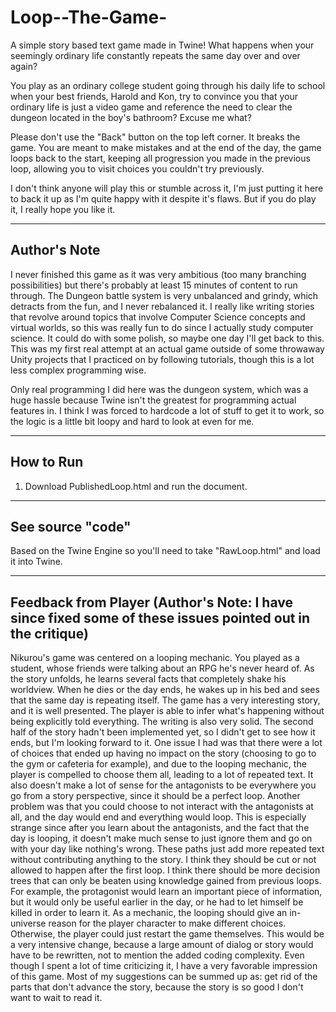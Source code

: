 # Loop--The-Game-
A simple story based text game made in Twine! What happens when your seemingly ordinary life constantly repeats the same day over and over again? 

You play as an ordinary college student going through his daily life to school when your best friends, Harold and Kon, try to convince you that your ordinary life is just a video game and reference the need to clear the dungeon located in the boy's bathroom? Excuse me what? 

Please don't use the "Back" button on the top left corner. It breaks the game. You are meant to make mistakes and at the end of the day, the game loops back to the start, keeping all progression you made in the previous loop, allowing you to visit choices you couldn't try previously.

I don't think anyone will play this or stumble across it, I'm just putting it here to back it up as I'm quite happy with it despite it's flaws. But if you do play it, I really hope you like it.

---------------------
Author's Note
---------------------
I never finished this game as it was very ambitious (too many branching possibilities) but there's probably at least 15 minutes of content to run through. The Dungeon battle system is very unbalanced and grindy, which detracts from the fun, and I never rebalanced it. I really like writing stories that revolve around topics that involve Computer Science concepts and virtual worlds, so this was really fun to do since I actually study computer science. It could do with some polish, so maybe one day I'll get back to this. This was my first real attempt at an actual game outside of some throwaway Unity projects that I practiced on by following tutorials, though this is a lot less complex programming wise. 

Only real programming I did here was the dungeon system, which was a huge hassle because Twine isn't the greatest for programming actual features in. I think I was forced to hardcode a lot of stuff to get it to work, so the logic is a little bit loopy and hard to look at even for me. 

----------------------
How to Run
----------------------
1) Download PublishedLoop.html and run the document.

---------------------
See source "code"
---------------------
Based on the Twine Engine so you'll need to take "RawLoop.html" and load it into Twine.

-----------------------
Feedback from Player (Author's Note: I have since fixed some of these issues pointed out in the critique)
-----------------------
Nikurou's game was centered on a looping mechanic.  You played as a student, whose friends were talking about an RPG he's never heard of.  As the story unfolds, he learns several facts that completely shake his worldview.  When he dies or the day ends, he wakes up in his bed and sees that the same day is repeating itself.
The game has a very interesting story, and it is well presented.  The player is able to infer what's happening without being explicitly told everything.  The writing is also very solid.
The second half of the story hadn't been implemented yet, so I didn't get to see how it ends, but I'm looking forward to it.
One issue I had was that there were a lot of choices that ended up having no impact on the story (choosing to go to the gym or cafeteria for example), and due to the looping mechanic, the player is compelled to choose them all, leading to a lot of repeated text.  It also doesn't make a lot of sense for the antagonists to be everywhere you go from a story perspective, since it should be a perfect loop.
Another problem was that you could choose to not interact with the antagonists at all, and the day would end and everything would loop.  This is especially strange since after you learn about the antagonists, and the fact that the day is looping, it doesn't make much sense to just ignore them and go on with your day like nothing's wrong.  These paths just add more repeated text without contributing anything to the story.  I think they should be cut or not allowed to happen after the first loop.
I think there should be more decision trees that can only be beaten using knowledge gained from previous loops.  For example, the protagonist would learn an important piece of information, but it would only be useful earlier in the day, or he had to let himself be killed in order to learn it.  As a mechanic, the looping should give an in-universe reason for the player character to make different choices.  Otherwise, the player could just restart the game themselves.  This would be a very intensive change, because a large amount of dialog or story would have to be rewritten, not to mention the added coding complexity.
Even though I spent a lot of time criticizing it, I have a very favorable impression of this game.  Most of my suggestions can be summed up as: get rid of the parts that don't advance the story, because the story is so good I don't want to wait to read it.


